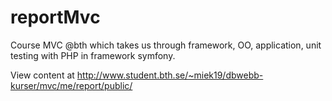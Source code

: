 # reportMvc
Course MVC @bth which takes us through framework, OO, application, unit testing with PHP in framework symfony.

View content at http://www.student.bth.se/~miek19/dbwebb-kurser/mvc/me/report/public/
